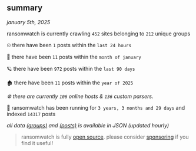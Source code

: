 
## summary
_january 5th, 2025_

ransomwatch is currently crawling `452` sites belonging to `212` unique groups

⏲ there have been `1` posts within the `last 24 hours`

🦈 there have been `11` posts within the `month of january`

🪐 there have been `972` posts within the `last 90 days`

🏚 there have been `11` posts within the `year of 2025`

_⚙️ there are currently `106` online hosts & `136` custom parsers._

🦕 ransomwatch has been running for `3 years, 3 months and 29 days` and indexed `14317` posts

_all data  [(groups)](http://ransomwhat.telemetry.ltd/groups) and [(posts)](http://ransomwhat.telemetry.ltd/posts) is available in JSON (updated hourly)_

> ransomwatch is fully [open source](https://github.com/joshhighet/ransomwatch#ransomwatch--). please consider [sponsoring](https://github.com/sponsors/joshhighet) if you find it useful!
